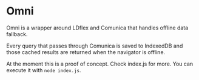# Omni

 Omni is a wrapper around LDflex and Comunica that handles offline data fallback. 

 Every query that passes through Comunica is saved to IndexedDB and those cached results are returned when the navigator is offline.

 At the moment this is a proof of concept. Check index.js for more. You can execute it with `node index.js`.
